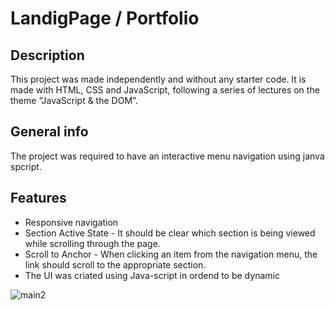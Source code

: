 
# LandigPage / Portfolio


## Description
This project was made independently and without any starter code. It is made with HTML, CSS and JavaScript, following a series of lectures on the theme “JavaScript & the DOM”.

## General info
The project was required to have an interactive menu navigation using janva spcript.

## Features

* Responsive navigation
* Section Active State - It should be clear which section is being viewed while scrolling through the page.
* Scroll to Anchor - When clicking an item from the navigation menu, the link should scroll to the appropriate section.
* The UI was criated using Java-script in ordend to be dynamic 

![main2](https://user-images.githubusercontent.com/67700408/105393465-aad72c00-5c1c-11eb-9a03-c2bc853717b7.jpg)
